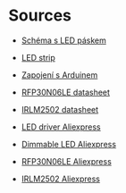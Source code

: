  Sources
 =======

* [Schéma s LED páskem](https://i.stack.imgur.com/ZK60L.png)

* [LED strip](https://electronics.stackexchange.com/questions/67775/driving-led-strip-from-microcontroller)

* [Zapojení s Arduinem](http://bildr.org/2012/03/rfp30n06le-arduino/)

* [RFP30N06LE datasheet](https://www.sparkfun.com/datasheets/Components/General/RFP30N06LE.pdf)

* [IRLM2502 datasheet](https://www.infineon.com/dgdl/irlml2502.pdf?fileId=5546d462533600a401535667f44d2602)

* [LED driver Aliexpress](https://www.aliexpress.com/wholesale?catId=0&initiative_id=SB_20171016131611&SearchText=raspberry+pwm+led+driver)

* [Dimmable LED Aliexpress](https://www.aliexpress.com/wholesale?catId=0&initiative_id=SB_20171016112438&SearchText=dimmable+led+12V)

* [RFP30N06LE Aliexpress](https://www.aliexpress.com/item/Free-shipping-10pcs-lot-RFP30N06LE-P30N06LE-P30N06-MOSFET-N-CH-60V-30A-TO-220-Best-quality/32328363970.html?ws_ab_test=searchweb0_0,searchweb201602_2_10152_10065_10151_10068_10344_10345_10342_10343_10340_10341_10304_10307_10060_10302_10155_10154_10056_10055_10054_10538_10537_10059_10536_10535_10534_10533_100031_10099_10338_10103_10102_10052_10053_10107_10050_10142_10051_10171_10084_10083_10080_10082_10081_10110_10111_10112_10113_10114_10312_10313_10314_10078_10079_10073,searchweb201603_14,ppcSwitch_5&btsid=0b1c3a22-eb1d-4be8-83c7-9743ef457017&algo_expid=a6a32a56-d696-4e33-960e-0c5e034c5be1-0&algo_pvid=a6a32a56-d696-4e33-960e-0c5e034c5be1)

* [IRLM2502 Aliexpress](https://www.aliexpress.com/item/20pcs-Transistor-IRLML2502-TRPBF-00BF-MOSFET-N-Channel-Field-Effect-DIY-SOT-23/32825995678.html?ws_ab_test=searchweb0_0,searchweb201602_2_10152_10065_10151_10068_10344_10345_10342_10343_10340_10341_10304_10307_10060_10302_10155_10154_10056_10055_10054_10538_10537_10059_10536_10535_10534_10533_100031_10099_10338_10103_10102_10052_10053_10107_10050_10142_10051_10171_10084_10083_10080_10082_10081_10110_10111_10112_10113_10114_10312_10313_10314_10078_10079_10073-10171,searchweb201603_14,ppcSwitch_5&btsid=5aa18aa7-6b1b-49c6-a520-7193cf9323c9&algo_expid=76dc867b-397c-4e50-9a33-b0bdd5d09113-1&algo_pvid=76dc867b-397c-4e50-9a33-b0bdd5d09113)
